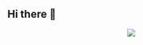 ## Hi there 👋

<p align="center">
  <img src="https://api.boot.dev/v1/users/public/84f74aa0-37bc-4e02-875e-abed8089b164/thumbnail" >
</p>

<!--
**Gaji-Mahmamud/gaji-mahmamud** is a ✨ _special_ ✨ repository because its `README.md` (this file) appears on your GitHub profile.

Here are some ideas to get you started:

- 🔭 I’m currently working on ...
- 🌱 I’m currently learning ...
- 👯 I’m looking to collaborate on ...
- 🤔 I’m looking for help with ...
- 💬 Ask me about ...
- 📫 How to reach me: ...
- 😄 Pronouns: ...
- ⚡ Fun fact: ...
-->
